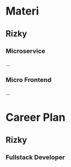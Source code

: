 # Materi
## Rizky
### Microservice
...
### Micro Frontend
...
# Career Plan
## Rizky
### Fullstack Developer